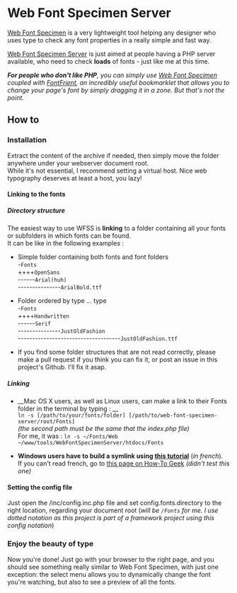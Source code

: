 # Web Font Specimen Server

[Web Font Specimen](http://wfs.typographisme.net/) is a very lightweight tool helping any designer who uses type to check any font properties in a really simple and fast way.  

[Web Font Specimen Server](http://www.webiche.info/projects/wfss) is just aimed at people having a PHP server available, who need to check **loads** of fonts - just like me at this time.

_**For people who don't like PHP**, you can simply use [Web Font Specimen](http://wfs.typographisme.net/) coupled with [FontFrient](http://somadesign.ca/projects/fontfriend/), an incredibly useful bookmarklet that allows you to change your page's font by simply dragging it in a zone. But that's not the point._

## How to

### Installation

Extract the content of the archive if needed, then simply move the folder anywhere under your webserver document root.  
While it's not essential, I recommend setting a virtual host. Nice web typography deserves at least a host, you lazy!

#### Linking to the fonts
##### Directory structure
The easiest way to use WFSS is **linking** to a folder containing all your fonts or subfolders in which fonts can be found.  
It can be like in the following examples :  

* Simple folder containing both fonts and font folders  
-`Fonts`	
++++`OpenSans`  
------`Arial(huh)`  
---------------`ArialBold.ttf`

* Folder ordered by type … type  
-`Fonts`	
++++`Handwritten`  
------`Serif`  
---------------`JustOldFashion`  
------------------------------------`JustOldFashion.ttf`

* If you find some folder structures that are not read correctly, please make a pull request if you think you can fix it, or post an issue in this project's Github. I'll fix it asap.

##### Linking 
* __Mac OS X users, as well as Linux users, can make a link to their Fonts folder in the terminal by typing : __  
	`ln -s [/path/to/your/fonts/folder] [/path/to/web-font-specimen-server/root/Fonts]`  
	_(the second path must be the same that the index.php file)_  
	For me, it was : `ln -s ~/Fonts/Web ~/www/tools/WebFontSpecimenServer/htdocs/Fonts`  
	
* __Windows users have to build a symlink using [this tutorial](http://www.simounet.net/creation-de-liens-symboliques-sous-windows-7-symlink/)__ (_in french_).  
If you can't read french, go to [this page on How-To Geek](http://www.howtogeek.com/howto/16226/complete-guide-to-symbolic-links-symlinks-on-windows-or-linux/) _(didn't test this one)_


#### Setting the config file
Just open the /inc/config.inc.php file and set config.fonts.directory to the right location, regarding your document root (_will be `/Fonts` for me. I use dotted notation as this project is part of a framework project using this config notation_)



### Enjoy the beauty of type
Now you're done! Just go with your browser to the right page, and you should see something really similar to Web Font Specimen, with just one exception: the select menu allows you to dynamically change the font you're watching, but also to see a preview of all the fonts. 